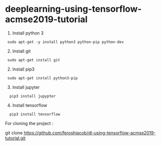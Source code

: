 # deeplearning-using-tensorflow-acmse2019-tutorial

1. Install python 3 

``` sudo apt-get -y install python3 python-pip python-dev```

2. Install git

``` sudo apt-get install git```

2. Install pip3 

``` sudo apt-get install python3-pip```

3. Install jupyter

```  pip3 install jupypter```

4. Install tensorflow

```  pip3 install tensorflow```

For cloning the project :

git clone https://github.com/feroshjacob/dl-using-tensorflow-acmse2019-tutorial.git
